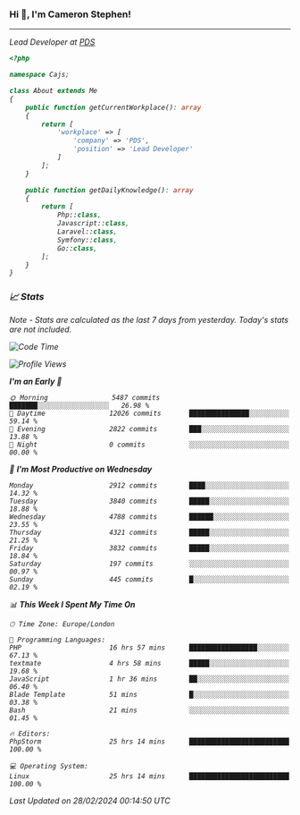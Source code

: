 ### Hi 👋, I'm Cameron Stephen!
<hr>
<p><em>Lead Developer at <a href="https://prindatasolutions.co.uk">PDS</a></p>


```php
<?php

namespace Cajs;

class About extends Me
{
    public function getCurrentWorkplace(): array
    {
        return [
            'workplace' => [
                'company' => 'PDS',
                'position' => 'Lead Developer'
            ]
        ];
    }

    public function getDailyKnowledge(): array
    {
        return [
            Php::class,
            Javascript::class,
            Laravel::class,
            Symfony::class,
            Go::class,
        ];
    }
}
```

### 📈 Stats
<p><em>Note - Stats are calculated as the last 7 days from yesterday. Today's stats are not included.</em></p>


<!--START_SECTION:waka-->
![Code Time](http://img.shields.io/badge/Code%20Time-3%2C701%20hrs%2025%20mins-blue)

![Profile Views](http://img.shields.io/badge/Profile%20Views-0-blue)

**I'm an Early 🐤** 

```text
🌞 Morning                5487 commits        ███████░░░░░░░░░░░░░░░░░░   26.98 % 
🌆 Daytime                12026 commits       ███████████████░░░░░░░░░░   59.14 % 
🌃 Evening                2822 commits        ███░░░░░░░░░░░░░░░░░░░░░░   13.88 % 
🌙 Night                  0 commits           ░░░░░░░░░░░░░░░░░░░░░░░░░   00.00 % 
```
📅 **I'm Most Productive on Wednesday** 

```text
Monday                   2912 commits        ████░░░░░░░░░░░░░░░░░░░░░   14.32 % 
Tuesday                  3840 commits        █████░░░░░░░░░░░░░░░░░░░░   18.88 % 
Wednesday                4788 commits        ██████░░░░░░░░░░░░░░░░░░░   23.55 % 
Thursday                 4321 commits        █████░░░░░░░░░░░░░░░░░░░░   21.25 % 
Friday                   3832 commits        █████░░░░░░░░░░░░░░░░░░░░   18.84 % 
Saturday                 197 commits         ░░░░░░░░░░░░░░░░░░░░░░░░░   00.97 % 
Sunday                   445 commits         █░░░░░░░░░░░░░░░░░░░░░░░░   02.19 % 
```


📊 **This Week I Spent My Time On** 

```text
🕑︎ Time Zone: Europe/London

💬 Programming Languages: 
PHP                      16 hrs 57 mins      █████████████████░░░░░░░░   67.13 % 
textmate                 4 hrs 58 mins       █████░░░░░░░░░░░░░░░░░░░░   19.68 % 
JavaScript               1 hr 36 mins        ██░░░░░░░░░░░░░░░░░░░░░░░   06.40 % 
Blade Template           51 mins             █░░░░░░░░░░░░░░░░░░░░░░░░   03.38 % 
Bash                     21 mins             ░░░░░░░░░░░░░░░░░░░░░░░░░   01.45 % 

🔥 Editors: 
PhpStorm                 25 hrs 14 mins      █████████████████████████   100.00 % 

💻 Operating System: 
Linux                    25 hrs 14 mins      █████████████████████████   100.00 % 
```


 Last Updated on 28/02/2024 00:14:50 UTC
<!--END_SECTION:waka-->
